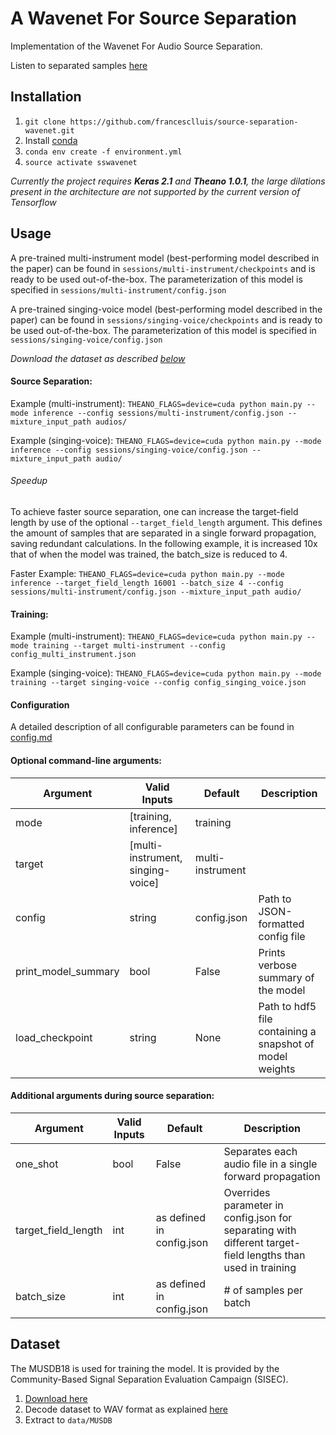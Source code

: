 A Wavenet For Source Separation
====

Implementation of the Wavenet For Audio Source Separation.

Listen to separated samples [here](http://jordipons.me/apps/end-to-end-music-source-separation/)

Installation
-----
1. `git clone https://github.com/francesclluis/source-separation-wavenet.git`
2. Install [conda](https://conda.io/docs/user-guide/install/index.html)
3. `conda env create -f environment.yml`
4. `source activate sswavenet`

*Currently the project requires **Keras 2.1** and **Theano 1.0.1**, the large dilations present in the architecture are not supported by the current version of Tensorflow*

Usage
-----

A pre-trained multi-instrument model (best-performing model described in the paper) can be found in `sessions/multi-instrument/checkpoints` and is ready to be used out-of-the-box. The parameterization of this model is specified in `sessions/multi-instrument/config.json`

A pre-trained singing-voice model (best-performing model described in the paper) can be found in `sessions/singing-voice/checkpoints` and is ready to be used out-of-the-box. The parameterization of this model is specified in `sessions/singing-voice/config.json`

*Download the dataset as described [below](https://github.com/francesclluis/source-separation-wavenet_prova#dataset)*

#### Source Separation:

Example (multi-instrument): `THEANO_FLAGS=device=cuda python main.py --mode inference --config sessions/multi-instrument/config.json --mixture_input_path audios/`

Example (singing-voice): `THEANO_FLAGS=device=cuda python main.py --mode inference --config sessions/singing-voice/config.json --mixture_input_path audio/`

###### Speedup
To achieve faster source separation, one can increase the target-field length by use of the optional `--target_field_length` argument. This defines the amount of samples that are separated in a single forward propagation, saving redundant calculations. In the following example, it is increased 10x that of when the model was trained, the batch_size is reduced to 4.

Faster Example: `THEANO_FLAGS=device=cuda python main.py --mode inference --target_field_length 16001 --batch_size 4 --config sessions/multi-instrument/config.json --mixture_input_path audio/`

#### Training:

Example (multi-instrument): `THEANO_FLAGS=device=cuda python main.py --mode training --target multi-instrument --config config_multi_instrument.json`

Example (singing-voice): `THEANO_FLAGS=device=cuda python main.py --mode training --target singing-voice --config config_singing_voice.json`

#### Configuration
A detailed description of all configurable parameters can be found in [config.md](https://github.com/francesclluis/source-separation-wavenet_prova/blob/master/config.md)

#### Optional command-line arguments:
Argument | Valid Inputs | Default | Description
-------- | ---- | ---------- | -----
mode | [training, inference] | training |
target | [multi-instrument, singing-voice] | multi-instrument |
config | string | config.json | Path to JSON-formatted config file
print_model_summary | bool | False | Prints verbose summary of the model
load_checkpoint | string | None | Path to hdf5 file containing a snapshot of model weights

#### Additional arguments during source separation:
Argument | Valid Inputs | Default | Description
-------- | ------------ | ------- | -----------
one_shot | bool | False | Separates each audio file in a single forward propagation
target_field_length | int | as defined in config.json | Overrides parameter in config.json for separating with different target-field lengths than used in training
batch_size | int | as defined in config.json | # of samples per batch

Dataset
-----

The MUSDB18 is used for training the model. It is provided by the Community-Based Signal Separation Evaluation Campaign (SISEC). 

1. [Download here](https://sigsep.github.io/datasets/musdb.html#download)
2. Decode dataset to WAV format as explained [here](https://github.com/sigsep/sigsep-mus-io)
3. Extract to `data/MUSDB`
